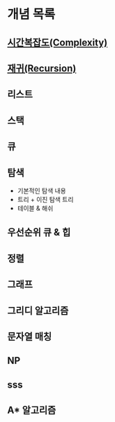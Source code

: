 # 개념 목록

## [시간복잡도(Complexity)](./Complexity.md)
## [재귀(Recursion)](./Recursion.md)
## 리스트 
## 스택 
## 큐
## 탐색 
- 기본적인 탐색 내용
- 트리 + 이진 탐색 트리
- 테이블 & 해쉬
## 우선순위 큐 & 힙  
## 정렬 
## 그래프 
## 그리디 알고리즘 
## 문자열 매칭 
## NP  
## sss 
## A* 알고리즘
